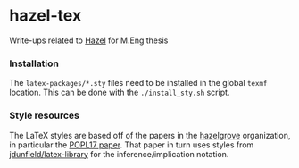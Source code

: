 # hazel-tex

Write-ups related to [Hazel][hazel] for M.Eng thesis

### Installation

The `latex-packages/*.sty` files need to be installed in the global `texmf` location. This can be done with the `./install_sty.sh` script.

### Style resources

The LaTeX styles are based off of the papers in the [hazelgrove][hazelgrove] organization, in particular the [POPL17 paper][popl17]. That paper in turn uses styles from [jdunfield/latex-library][latex-library] for the inference/implication notation.

[hazel]: https://github.com/hazelgrove/hazel
[hazelgrove]: https://github.com/hazelgrove/
[popl17]: https://github.com/hazelgrove/hazelnut-popl17
[latex-library]: https://github.com/jdunfield/latex-library
